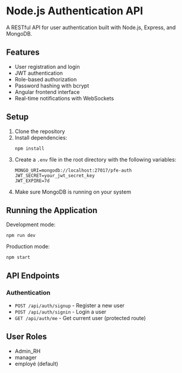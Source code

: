 # Node.js Authentication API

A RESTful API for user authentication built with Node.js, Express, and MongoDB.

## Features

- User registration and login
- JWT authentication
- Role-based authorization
- Password hashing with bcrypt
- Angular frontend interface
- Real-time notifications with WebSockets

## Setup

1. Clone the repository
2. Install dependencies:
   ```
   npm install
   ```
3. Create a `.env` file in the root directory with the following variables:
   ```
   MONGO_URI=mongodb://localhost:27017/pfe-auth
   JWT_SECRET=your_jwt_secret_key
   JWT_EXPIRE=7d
   ```
4. Make sure MongoDB is running on your system

## Running the Application

Development mode:
```
npm run dev
```

Production mode:
```
npm start
```

## API Endpoints

### Authentication
- `POST /api/auth/signup` - Register a new user
- `POST /api/auth/signin` - Login a user
- `GET /api/auth/me` - Get current user (protected route)

## User Roles
- Admin_RH
- manager
- employé (default) 
